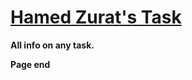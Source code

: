 # [Hamed Zurat's Task](https://hamedzurat.github.io/tasks/)

**All info on any task.**



**Page end**